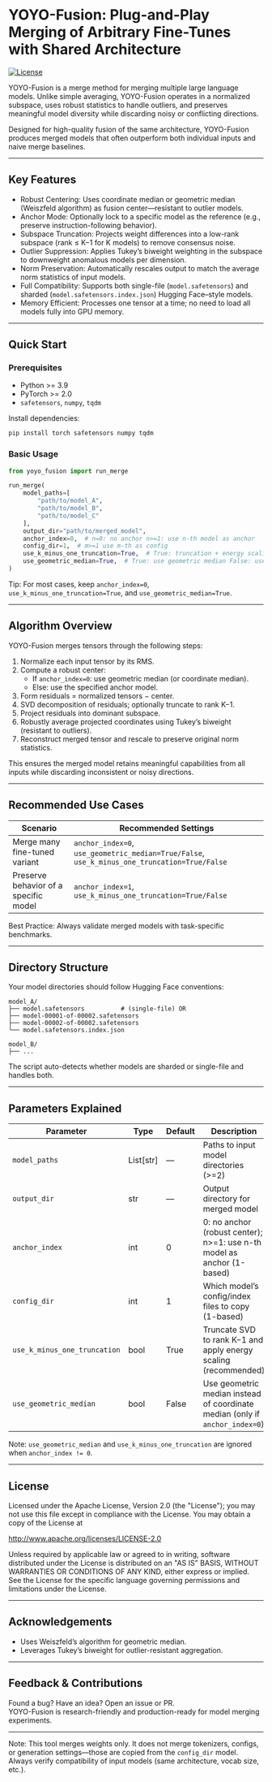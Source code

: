 # YOYO-Fusion: Plug-and-Play Merging of Arbitrary Fine-Tunes with Shared Architecture

[![License](https://img.shields.io/badge/license-Apache%202.0-blue.svg)](LICENSE)

YOYO-Fusion is a merge method for merging multiple large language models. Unlike simple averaging, YOYO-Fusion operates in a normalized subspace, uses robust statistics to handle outliers, and preserves meaningful model diversity while discarding noisy or conflicting directions.

Designed for high-quality fusion of the same architecture, YOYO-Fusion produces merged models that often outperform both individual inputs and naive merge baselines.

---

## Key Features

- Robust Centering: Uses coordinate median or geometric median (Weiszfeld algorithm) as fusion center—resistant to outlier models.
- Anchor Mode: Optionally lock to a specific model as the reference (e.g., preserve instruction-following behavior).
- Subspace Truncation: Projects weight differences into a low-rank subspace (rank ≤ K−1 for K models) to remove consensus noise.
- Outlier Suppression: Applies Tukey’s biweight weighting in the subspace to downweight anomalous models per dimension.
- Norm Preservation: Automatically rescales output to match the average norm statistics of input models.
- Full Compatibility: Supports both single-file (`model.safetensors`) and sharded (`model.safetensors.index.json`) Hugging Face–style models.
- Memory Efficient: Processes one tensor at a time; no need to load all models fully into GPU memory.

---

## Quick Start

### Prerequisites

- Python >= 3.9
- PyTorch >= 2.0
- `safetensors`, `numpy`, `tqdm`

Install dependencies:
```bash
pip install torch safetensors numpy tqdm
```

### Basic Usage

```python
from yoyo_fusion import run_merge

run_merge(
    model_paths=[
        "path/to/model_A",
        "path/to/model_B",
        "path/to/model_C"
    ],
    output_dir="path/to/merged_model",
    anchor_index=0,  # n=0: no anchor n>=1: use n-th model as anchor
    config_dir=1,  # m>=1 use m-th as config
    use_k_minus_one_truncation=True,  # True: truncation + energy scaling False: full SVD (no truncation)
    use_geometric_median=True,  # True: use geometric median False: use lower median
)
```

Tip: For most cases, keep `anchor_index=0`, `use_k_minus_one_truncation=True`, and `use_geometric_median=True`.

---

## Algorithm Overview

YOYO-Fusion merges tensors through the following steps:

1. Normalize each input tensor by its RMS.
2. Compute a robust center:
   - If `anchor_index=0`: use geometric median (or coordinate median).
   - Else: use the specified anchor model.
3. Form residuals = normalized tensors − center.
4. SVD decomposition of residuals; optionally truncate to rank K−1.
5. Project residuals into dominant subspace.
6. Robustly average projected coordinates using Tukey’s biweight (resistant to outliers).
7. Reconstruct merged tensor and rescale to preserve original norm statistics.

This ensures the merged model retains meaningful capabilities from all inputs while discarding inconsistent or noisy directions.

---

## Recommended Use Cases

| Scenario | Recommended Settings |
|--------|----------------------|
| Merge many fine-tuned variant | `anchor_index=0`, `use_geometric_median=True/False`, `use_k_minus_one_truncation=True/False` |
| Preserve behavior of a specific model | `anchor_index=1`, `use_k_minus_one_truncation=True/False` |

Best Practice: Always validate merged models with task-specific benchmarks.

---

## Directory Structure

Your model directories should follow Hugging Face conventions:

```
model_A/
├── model.safetensors          # (single-file) OR
├── model-00001-of-00002.safetensors
├── model-00002-of-00002.safetensors
└── model.safetensors.index.json

model_B/
├── ...
```

The script auto-detects whether models are sharded or single-file and handles both.

---

## Parameters Explained

| Parameter | Type | Default | Description |
|---------|------|--------|-------------|
| `model_paths` | List[str] | — | Paths to input model directories (>=2) |
| `output_dir` | str | — | Output directory for merged model |
| `anchor_index` | int | 0 | 0: no anchor (robust center); n>=1: use n-th model as anchor (1-based) |
| `config_dir` | int | 1 | Which model’s config/index files to copy (1-based) |
| `use_k_minus_one_truncation` | bool | True | Truncate SVD to rank K−1 and apply energy scaling (recommended) |
| `use_geometric_median` | bool | False | Use geometric median instead of coordinate median (only if `anchor_index=0`) |

Note: `use_geometric_median` and `use_k_minus_one_truncation` are ignored when `anchor_index != 0`.

---

## License

Licensed under the Apache License, Version 2.0 (the "License"); you may not use this file except in compliance with the License. You may obtain a copy of the License at

http://www.apache.org/licenses/LICENSE-2.0

Unless required by applicable law or agreed to in writing, software distributed under the License is distributed on an "AS IS" BASIS, WITHOUT WARRANTIES OR CONDITIONS OF ANY KIND, either express or implied. See the License for the specific language governing permissions and limitations under the License.

---

## Acknowledgements

- Uses Weiszfeld’s algorithm for geometric median.
- Leverages Tukey’s biweight for outlier-resistant aggregation.

---

## Feedback & Contributions

Found a bug? Have an idea? Open an issue or PR.  
YOYO-Fusion is research-friendly and production-ready for model merging experiments.

---

Note: This tool merges weights only. It does not merge tokenizers, configs, or generation settings—those are copied from the `config_dir` model. Always verify compatibility of input models (same architecture, vocab size, etc.).
